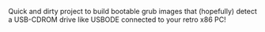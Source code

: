 Quick and dirty project to build bootable grub images that (hopefully) detect a USB-CDROM drive like USBODE connected to your 
retro x86 PC!
